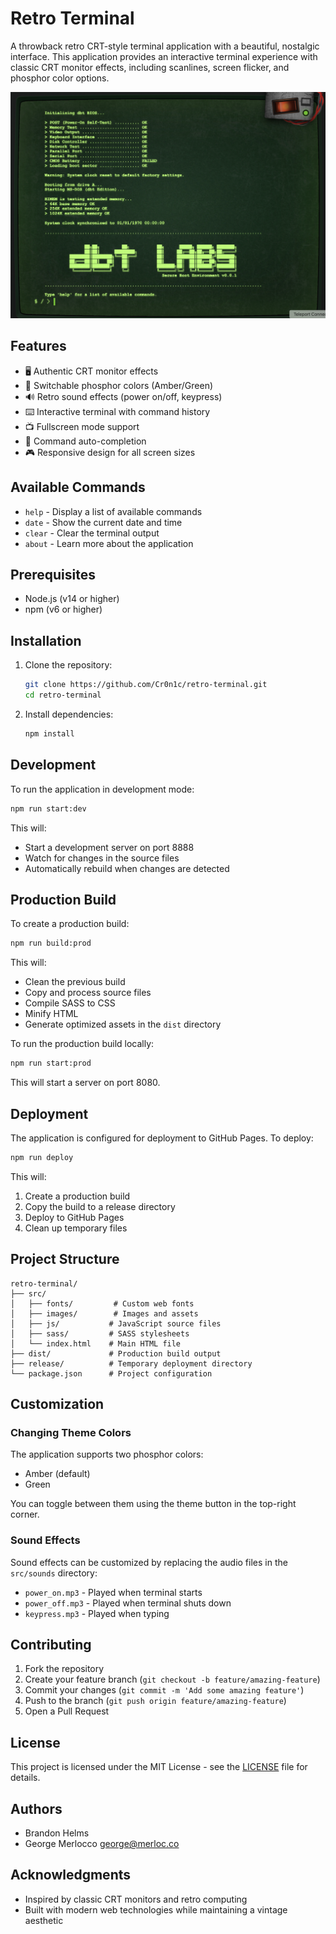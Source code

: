 # Retro Terminal

A throwback retro CRT-style terminal application with a beautiful, nostalgic interface. This application provides an interactive terminal experience with classic CRT monitor effects, including scanlines, screen flicker, and phosphor color options.

![Retro Terminal](docs/screenshot.png)

## Features

- 🖥️ Authentic CRT monitor effects
- 🎨 Switchable phosphor colors (Amber/Green)
- 🔊 Retro sound effects (power on/off, keypress)
- ⌨️ Interactive terminal with command history
- 📺 Fullscreen mode support
- 💾 Command auto-completion
- 🎮 Responsive design for all screen sizes

## Available Commands

- `help` - Display a list of available commands
- `date` - Show the current date and time
- `clear` - Clear the terminal output
- `about` - Learn more about the application

## Prerequisites

- Node.js (v14 or higher)
- npm (v6 or higher)

## Installation

1. Clone the repository:
   ```bash
   git clone https://github.com/Cr0n1c/retro-terminal.git
   cd retro-terminal
   ```

2. Install dependencies:
   ```bash
   npm install
   ```

## Development

To run the application in development mode:

```bash
npm run start:dev
```

This will:
- Start a development server on port 8888
- Watch for changes in the source files
- Automatically rebuild when changes are detected

## Production Build

To create a production build:

```bash
npm run build:prod
```

This will:
- Clean the previous build
- Copy and process source files
- Compile SASS to CSS
- Minify HTML
- Generate optimized assets in the `dist` directory

To run the production build locally:

```bash
npm run start:prod
```

This will start a server on port 8080.

## Deployment

The application is configured for deployment to GitHub Pages. To deploy:

```bash
npm run deploy
```

This will:
1. Create a production build
2. Copy the build to a release directory
3. Deploy to GitHub Pages
4. Clean up temporary files

## Project Structure

```
retro-terminal/
├── src/
│   ├── fonts/         # Custom web fonts
│   ├── images/        # Images and assets
│   ├── js/           # JavaScript source files
│   ├── sass/         # SASS stylesheets
│   └── index.html    # Main HTML file
├── dist/             # Production build output
├── release/          # Temporary deployment directory
└── package.json      # Project configuration
```

## Customization

### Changing Theme Colors

The application supports two phosphor colors:
- Amber (default)
- Green

You can toggle between them using the theme button in the top-right corner.

### Sound Effects

Sound effects can be customized by replacing the audio files in the `src/sounds` directory:
- `power_on.mp3` - Played when terminal starts
- `power_off.mp3` - Played when terminal shuts down
- `keypress.mp3` - Played when typing

## Contributing

1. Fork the repository
2. Create your feature branch (`git checkout -b feature/amazing-feature`)
3. Commit your changes (`git commit -m 'Add some amazing feature'`)
4. Push to the branch (`git push origin feature/amazing-feature`)
5. Open a Pull Request

## License

This project is licensed under the MIT License - see the [LICENSE](LICENSE) file for details.

## Authors

- Brandon Helms
- George Merlocco <george@merloc.co>

## Acknowledgments

- Inspired by classic CRT monitors and retro computing
- Built with modern web technologies while maintaining a vintage aesthetic